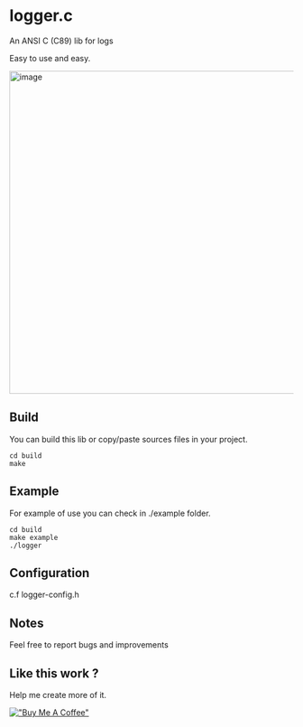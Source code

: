# logger.c

An ANSI C (C89) lib for logs

Easy to use and easy.

<img width="572" alt="image" src="https://user-images.githubusercontent.com/15613425/141317177-a3f8e39e-ee5d-404b-a54d-ef27c082f172.png">

## Build

You can build this lib or copy/paste sources files in your project.

```
cd build 
make
```

## Example

For example of use you can check in ./example folder.

```
cd build
make example
./logger
```

## Configuration

c.f logger-config.h

## Notes

Feel free to report bugs and improvements

## Like this work ? 

Help me create more of it.

[!["Buy Me A Coffee"](https://www.buymeacoffee.com/assets/img/custom_images/orange_img.png)](https://www.buymeacoffee.com/n67094)
